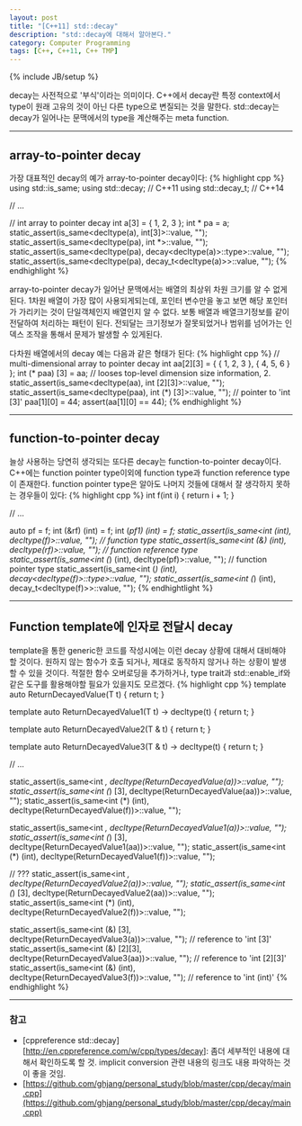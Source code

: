 ```yaml
---
layout: post
title: "[C++11] std::decay"
description: "std::decay에 대해서 알아본다."
category: Computer Programming
tags: [C++, C++11, C++ TMP]
---
```

{% include JB/setup %}

decay는 사전적으로 '부식'이라는 의미이다. C++에서 decay란 특정 context에서 type이 원래 고유의 것이 아닌 다른 type으로 변질되는 것을 말한다. std::decay는 decay가 일어나는 문맥에서의 type을 계산해주는 meta function.

---

## array-to-pointer decay
가장 대표적인 decay의 예가 array-to-pointer decay이다:
{% highlight cpp %}
using std::is_same;
using std::decay;   // C++11
using std::decay_t; // C++14

// ...

// int array to pointer decay
int a[3] = { 1, 2, 3 };
int * pa = a;
static_assert(is_same<decltype(a), int[3]>::value, "");
static_assert(is_same<decltype(pa), int *>::value, "");
static_assert(is_same<decltype(pa), decay<decltype(a)>::type>::value, "");
static_assert(is_same<decltype(pa), decay_t<decltype(a)>>::value, "");
{% endhighlight %}

array-to-pointer decay가 일어난 문맥에서는 배열의 최상위 차원 크기를 알 수 없게된다. 1차원 배열이 가장 많이 사용되게되는데, 포인터 변수만을 놓고 보면 해당 포인터가 가리키는 것이 단일객체인지 배열인지 알 수 없다. 보통 배열과 배열크기정보를 같이 전달하여 처리하는 패턴이 된다. 전되달는 크기정보가 잘못되었거나 범위를 넘어가는 인덱스 조작을 통해서 문제가 발생할 수 있게된다.

다차원 배열에서의 decay 예는 다음과 같은 형태가 된다:
{% highlight cpp %}
// multi-dimensional array to pointer decay
int aa[2][3] = {
		{ 1, 2, 3 },
		{ 4, 5, 6 }
};
int (* paa) [3] = aa; // looses top-level dimension size information, 2.
static_assert(is_same<decltype(aa), int [2][3]>::value, "");
static_assert(is_same<decltype(paa), int (*) [3]>::value, ""); // pointer to 'int [3]'
paa[1][0] = 44;
assert(aa[1][0] == 44);
{% endhighlight %}

---

## function-to-pointer decay
늘상 사용하는 당연히 생각되는 또다른 decay는 function-to-pointer decay이다. C++에는 function pointer type이외에 function type과 function reference type이 존재한다. function pointer type은 알아도 나머지 것들에 대해서 잘 생각하지 못하는 경우들이 있다:
{% highlight cpp %}
int f(int i) { return i + 1; }

// ...

auto pf = f;
int (&rf) (int) = f;
int (*pf1) (int) = f;
static_assert(is_same<int (int), decltype(f)>::value, "");                  // function type
static_assert(is_same<int (&) (int), decltype(rf)>::value, "");             // function reference type
static_assert(is_same<int (*) (int), decltype(pf)>::value, "");             // function pointer type
static_assert(is_same<int (*) (int), decay<decltype(f)>::type>::value, "");
static_assert(is_same<int (*) (int), decay_t<decltype(f)>>::value, "");
{% endhightlight %}

---

## Function template에 인자로 전달시 decay
template을 통한 generic한 코드를 작성시에는 이런 decay 상황에 대해서 대비해야 할 것이다. 원하지 않는 함수가 호출 되거나, 제대로 동작하지 않거나 하는 상황이 발생할 수 있을 것이다. 적절한 함수 오버로딩을 추가하거나, type trait과 std::enable_if와 같은 도구를 활용해야할 필요가 있을지도 모르겠다.
{% highlight cpp %}
template <typename T>
auto ReturnDecayedValue(T t)
{
    return t;
}

template <typename T>
auto ReturnDecayedValue1(T t) -> decltype(t)
{
    return t;
}

template <typename T>
auto ReturnDecayedValue2(T & t)
{
    return t;
}

template <typename T>
auto ReturnDecayedValue3(T & t) -> decltype(t)
{
    return t;
}

// ...

static_assert(is_same<int *, decltype(ReturnDecayedValue(a))>::value, "");
static_assert(is_same<int (*) [3], decltype(ReturnDecayedValue(aa))>::value, "");
static_assert(is_same<int (*) (int), decltype(ReturnDecayedValue(f))>::value, "");

static_assert(is_same<int *, decltype(ReturnDecayedValue1(a))>::value, "");
static_assert(is_same<int (*) [3], decltype(ReturnDecayedValue1(aa))>::value, "");
static_assert(is_same<int (*) (int), decltype(ReturnDecayedValue1(f))>::value, "");

// ???
static_assert(is_same<int *, decltype(ReturnDecayedValue2(a))>::value, "");
static_assert(is_same<int (*) [3], decltype(ReturnDecayedValue2(aa))>::value, "");
static_assert(is_same<int (*) (int), decltype(ReturnDecayedValue2(f))>::value, "");

static_assert(is_same<int (&) [3], decltype(ReturnDecayedValue3(a))>::value, "");       // reference to 'int [3]'
static_assert(is_same<int (&) [2][3], decltype(ReturnDecayedValue3(aa))>::value, "");   // reference to 'int [2][3]'
static_assert(is_same<int (&) (int), decltype(ReturnDecayedValue3(f))>::value, "");     // reference to 'int (int)'
{% endhighlight %}

---

### 참고
+ [cppreference std::decay][http://en.cppreference.com/w/cpp/types/decay]: 좀더 세부적인 내용에 대해서 확인하도록 할 것. implicit conversion 관련 내용의 링크도 내용 파악하는 것이 좋을 것임.
+ [https://github.com/ghjang/personal_study/blob/master/cpp/decay/main.cpp](https://github.com/ghjang/personal_study/blob/master/cpp/decay/main.cpp)
